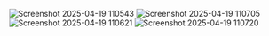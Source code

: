 ![Screenshot 2025-04-19 110543](https://github.com/user-attachments/assets/ccafac6c-b6bb-4d0e-9f9a-6d3ebe64be32)
![Screenshot 2025-04-19 110705](https://github.com/user-attachments/assets/597bd553-43c2-4598-90d5-51241442a3ef)
![Screenshot 2025-04-19 110621](https://github.com/user-attachments/assets/90bd5fe0-e0bb-4f0f-b9d4-73abcb099688)
![Screenshot 2025-04-19 110720](https://github.com/user-attachments/assets/1f437a97-dcc5-403b-9f51-692df4ab0a4d)
